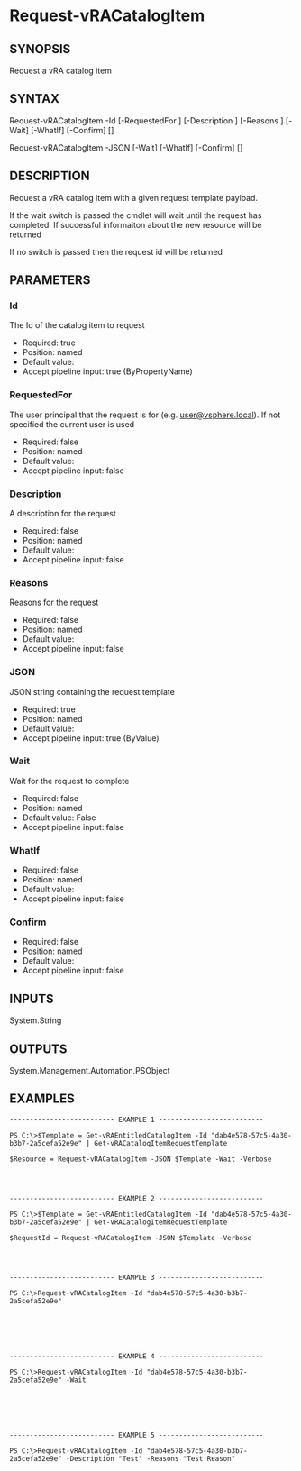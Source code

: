 # Request-vRACatalogItem

## SYNOPSIS
    
Request a vRA catalog item

## SYNTAX
 Request-vRACatalogItem -Id <String> [-RequestedFor <String>] [-Description <String>] [-Reasons <String>] [-Wait] [-WhatIf] [-Confirm] [<CommonParameters>]  Request-vRACatalogItem -JSON <String> [-Wait] [-WhatIf] [-Confirm] [<CommonParameters>]     

## DESCRIPTION

Request a vRA catalog item with a given request template payload. 

If the wait switch is passed the cmdlet will wait until the request has completed. If successful informaiton
about the new resource will be returned

If no switch is passed then the request id will be returned

## PARAMETERS


### Id

The Id of the catalog item to request

* Required: true
* Position: named
* Default value: 
* Accept pipeline input: true (ByPropertyName)

### RequestedFor

The user principal that the request is for (e.g. user@vsphere.local). If not specified the current user is used

* Required: false
* Position: named
* Default value: 
* Accept pipeline input: false

### Description

A description for the request

* Required: false
* Position: named
* Default value: 
* Accept pipeline input: false

### Reasons

Reasons for the request

* Required: false
* Position: named
* Default value: 
* Accept pipeline input: false

### JSON

JSON string containing the request template

* Required: true
* Position: named
* Default value: 
* Accept pipeline input: true (ByValue)

### Wait

Wait for the request to complete

* Required: false
* Position: named
* Default value: False
* Accept pipeline input: false

### WhatIf


* Required: false
* Position: named
* Default value: 
* Accept pipeline input: false

### Confirm


* Required: false
* Position: named
* Default value: 
* Accept pipeline input: false

## INPUTS

System.String

## OUTPUTS

System.Management.Automation.PSObject

## EXAMPLES
```
-------------------------- EXAMPLE 1 --------------------------

PS C:\>$Template = Get-vRAEntitledCatalogItem -Id "dab4e578-57c5-4a30-b3b7-2a5cefa52e9e" | Get-vRACatalogItemRequestTemplate

$Resource = Request-vRACatalogItem -JSON $Template -Wait -Verbose




-------------------------- EXAMPLE 2 --------------------------

PS C:\>$Template = Get-vRAEntitledCatalogItem -Id "dab4e578-57c5-4a30-b3b7-2a5cefa52e9e" | Get-vRACatalogItemRequestTemplate

$RequestId = Request-vRACatalogItem -JSON $Template -Verbose




-------------------------- EXAMPLE 3 --------------------------

PS C:\>Request-vRACatalogItem -Id "dab4e578-57c5-4a30-b3b7-2a5cefa52e9e"






-------------------------- EXAMPLE 4 --------------------------

PS C:\>Request-vRACatalogItem -Id "dab4e578-57c5-4a30-b3b7-2a5cefa52e9e" -Wait






-------------------------- EXAMPLE 5 --------------------------

PS C:\>Request-vRACatalogItem -Id "dab4e578-57c5-4a30-b3b7-2a5cefa52e9e" -Description "Test" -Reasons "Test Reason"
```

